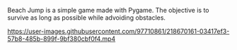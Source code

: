 Beach Jump is a simple game made with Pygame. The objective is to survive as long as possible while advoiding obstacles. 

https://user-images.githubusercontent.com/97710861/218670161-03417ef3-57b8-485b-899f-9bf380cbf0f4.mp4

